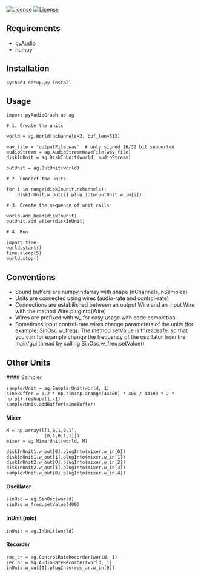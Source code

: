 [![License](https://travis-ci.org/brunodigiorgi/pyAudioGraph.svg)](https://travis-ci.org/brunodigiorgi/pyAudioGraph)
[![License](https://img.shields.io/badge/license-GPLv2-blue.svg)](https://raw.githubusercontent.com/brunodigiorgi/pyAudioGraph/master/LICENSE)

Requirements
------------

* [pyAudio](http://people.csail.mit.edu/hubert/pyaudio/)
* numpy

Installation
------------

	python3 setup.py install

Usage
-----
	
	import pyAudioGraph as ag

	# 1. Create the units

	world = ag.World(nchannels=2, buf_len=512)

	wav_file = 'outputFile.wav'  # only signed 16/32 bit supported
	audioStream = ag.AudioStreamWaveFile(wav_file)
	diskInUnit = ag.DiskInUnit(world, audioStream)

	outUnit = ag.OutUnit(world)

	# 2. Connect the units

	for i in range(diskInUnit.nchannels):
	    diskInUnit.w_out[i].plug_into(outUnit.w_in[i])

	# 3. Create the sequence of unit calls

	world.add_head(diskInUnit)
	outUnit.add_after(diskInUnit)

	# 4. Run 

	import time
	world.start()
	time.sleep(5)
	world.stop()

Conventions
-----------

* Sound buffers are numpy.ndarray with shape (nChannels, nSamples)
* Units are connected using wires (audio-rate and control-rate)
* Connections are estabilished between an output Wire and an input Wire with the method Wire.plugInto(Wire)
* Wires are prefixed with w_ for easy usage with code completion
* Sometimes input control-rate wires change parameters of the units (for example: SinOsc.w_freq). The method setValue is threadsafe, so that you can for example change the frequency of the oscillator from the main/gui thread by calling SinOsc.w_freq.setValue()

Other Units
-----------

#### Sampler

	samplerUnit = ag.SamplerUnit(world, 1)
	sineBuffer = 0.2 * np.sin(np.arange(44100) * 400 / 44100 * 2 * np.pi).reshape(1,-1)
	samplerUnit.addBuffer(sineBuffer)

#### Mixer

	M = np.array([[1,0,1,0,1],
				  [0,1,0,1,1]]) 
	mixer = ag.MixerUnit(world, M)

	diskInUnit1.w_out[0].plugInto(mixer.w_in[0])
	diskInUnit1.w_out[1].plugInto(mixer.w_in[1])
	diskInUnit2.w_out[0].plugInto(mixer.w_in[2])
	diskInUnit2.w_out[1].plugInto(mixer.w_in[3])
	samplerUnit.w_out[0].plugInto(mixer.w_in[4])

#### Oscillator
	
	sinOsc = ag.SinOsc(world)
	sinOsc.w_freq.setValue(400)

#### InUnit (mic)

	inUnit = ag.InUnit(world)

#### Recorder

	rec_cr = ag.ControlRateRecorder(world, 1)
	rec_ar = ag.AudioRateRecorder(world, 1)
	inUnit.w_out[0].plugInto(rec_ar.w_in[0])


